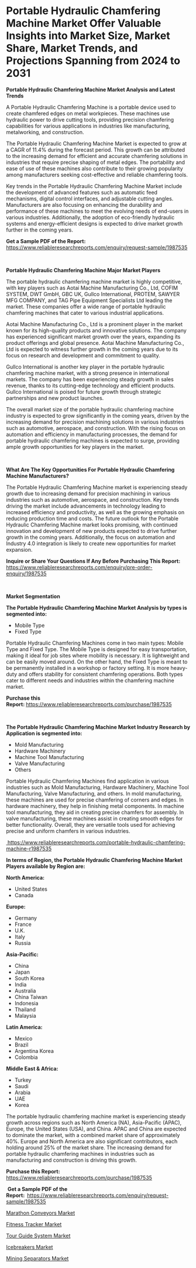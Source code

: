 <p><h1>Portable Hydraulic Chamfering Machine Market Offer Valuable Insights into Market Size, Market Share, Market Trends, and Projections Spanning from 2024 to 2031</h1></p><p><strong>Portable Hydraulic Chamfering Machine Market Analysis and Latest Trends</strong></p>
<p><p>A Portable Hydraulic Chamfering Machine is a portable device used to create chamfered edges on metal workpieces. These machines use hydraulic power to drive cutting tools, providing precision chamfering capabilities for various applications in industries like manufacturing, metalworking, and construction.</p><p>The Portable Hydraulic Chamfering Machine Market is expected to grow at a CAGR of 11.4% during the forecast period. This growth can be attributed to the increasing demand for efficient and accurate chamfering solutions in industries that require precise shaping of metal edges. The portability and ease of use of these machines also contribute to their growing popularity among manufacturers seeking cost-effective and reliable chamfering tools.</p><p>Key trends in the Portable Hydraulic Chamfering Machine Market include the development of advanced features such as automatic feed mechanisms, digital control interfaces, and adjustable cutting angles. Manufacturers are also focusing on enhancing the durability and performance of these machines to meet the evolving needs of end-users in various industries. Additionally, the adoption of eco-friendly hydraulic systems and energy-efficient designs is expected to drive market growth further in the coming years.</p></p>
<p><strong>Get a Sample PDF of the Report:&nbsp;</strong> <a href="https://www.reliableresearchreports.com/enquiry/request-sample/1987535">https://www.reliableresearchreports.com/enquiry/request-sample/1987535</a></p>
<p>&nbsp;</p>
<p><strong>Portable Hydraulic Chamfering Machine Major Market Players</strong></p>
<p><p>The portable hydraulic chamfering machine market is highly competitive, with key players such as Aotai Machine Manufacturing Co., Ltd, COFIM SYSTEM, DWT GmbH, GBC UK, Gullco International, PROTEM, SAWYER MFG COMPANY, and TAG Pipe Equipment Specialists Ltd leading the market. These companies offer a wide range of portable hydraulic chamfering machines that cater to various industrial applications.</p><p>Aotai Machine Manufacturing Co., Ltd is a prominent player in the market known for its high-quality products and innovative solutions. The company has experienced significant market growth over the years, expanding its product offerings and global presence. Aotai Machine Manufacturing Co., Ltd is expected to witness further growth in the coming years due to its focus on research and development and commitment to quality.</p><p>Gullco International is another key player in the portable hydraulic chamfering machine market, with a strong presence in international markets. The company has been experiencing steady growth in sales revenue, thanks to its cutting-edge technology and efficient products. Gullco International is poised for future growth through strategic partnerships and new product launches.</p><p>The overall market size of the portable hydraulic chamfering machine industry is expected to grow significantly in the coming years, driven by the increasing demand for precision machining solutions in various industries such as automotive, aerospace, and construction. With the rising focus on automation and efficiency in manufacturing processes, the demand for portable hydraulic chamfering machines is expected to surge, providing ample growth opportunities for key players in the market.</p></p>
<p>&nbsp;</p>
<p><strong>What Are The Key Opportunities For Portable Hydraulic Chamfering Machine Manufacturers?</strong></p>
<p><p>The Portable Hydraulic Chamfering Machine market is experiencing steady growth due to increasing demand for precision machining in various industries such as automotive, aerospace, and construction. Key trends driving the market include advancements in technology leading to increased efficiency and productivity, as well as the growing emphasis on reducing production time and costs. The future outlook for the Portable Hydraulic Chamfering Machine market looks promising, with continued innovation and development of new products expected to drive further growth in the coming years. Additionally, the focus on automation and Industry 4.0 integration is likely to create new opportunities for market expansion.</p></p>
<p><strong>Inquire or Share Your Questions If Any Before Purchasing This Report:</strong> <a href="https://www.reliableresearchreports.com/enquiry/pre-order-enquiry/1987535">https://www.reliableresearchreports.com/enquiry/pre-order-enquiry/1987535</a></p>
<p>&nbsp;</p>
<p><strong>Market Segmentation</strong></p>
<p><strong>The Portable Hydraulic Chamfering Machine Market Analysis by types is segmented into:</strong></p>
<p><ul><li>Mobile Type</li><li>Fixed Type</li></ul></p>
<p><p>Portable Hydraulic Chamfering Machines come in two main types: Mobile Type and Fixed Type. The Mobile Type is designed for easy transportation, making it ideal for job sites where mobility is necessary. It is lightweight and can be easily moved around. On the other hand, the Fixed Type is meant to be permanently installed in a workshop or factory setting. It is more heavy-duty and offers stability for consistent chamfering operations. Both types cater to different needs and industries within the chamfering machine market.</p></p>
<p><strong>Purchase this Report:&nbsp;</strong><a href="https://www.reliableresearchreports.com/purchase/1987535">https://www.reliableresearchreports.com/purchase/1987535</a></p>
<p>&nbsp;</p>
<p><strong>The Portable Hydraulic Chamfering Machine Market Industry Research by Application is segmented into:</strong></p>
<p><ul><li>Mold Manufacturing</li><li>Hardware Machinery</li><li>Machine Tool Manufacturing</li><li>Valve Manufacturing</li><li>Others</li></ul></p>
<p><p>Portable Hydraulic Chamfering Machines find application in various industries such as Mold Manufacturing, Hardware Machinery, Machine Tool Manufacturing, Valve Manufacturing, and others. In mold manufacturing, these machines are used for precise chamfering of corners and edges. In hardware machinery, they help in finishing metal components. In machine tool manufacturing, they aid in creating precise chamfers for assembly. In valve manufacturing, these machines assist in creating smooth edges for better functionality. Overall, they are versatile tools used for achieving precise and uniform chamfers in various industries.</p></p>
<p><a href="https://www.reliableresearchreports.com/portable-hydraulic-chamfering-machine-r1987535">&nbsp;https://www.reliableresearchreports.com/portable-hydraulic-chamfering-machine-r1987535</a></p>
<p><strong>In terms of Region, the Portable Hydraulic Chamfering Machine Market Players available by Region are:</strong></p>
<p>
    <p> <strong> North America: </strong>
        <ul>
            <li>United States</li>
            <li>Canada</li>
        </ul>
        </p> 
    <p> <strong> Europe: </strong>
        <ul>
            <li>Germany</li>
            <li>France</li>
            <li>U.K.</li>
            <li>Italy</li>
            <li>Russia</li>
        </ul>
        </p> 
    <p> <strong> Asia-Pacific: </strong>
        <ul>
            <li>China</li>
            <li>Japan</li>
            <li>South Korea</li>
            <li>India</li>
            <li>Australia</li>
            <li>China Taiwan</li>
            <li>Indonesia</li>
            <li>Thailand</li>
            <li>Malaysia</li>
        </ul>
        </p> 
    <p> <strong> Latin America: </strong>
        <ul>
            <li>Mexico</li>
            <li>Brazil</li>
            <li>Argentina Korea</li>
            <li>Colombia</li>
        </ul>
        </p> 
    <p> <strong> Middle East & Africa: </strong>
        <ul>
            <li>Turkey</li>
            <li>Saudi</li>
            <li>Arabia</li>
            <li>UAE</li>
            <li>Korea</li>
        </ul>
    </p>
    </p>
<p><p>The portable hydraulic chamfering machine market is experiencing steady growth across regions such as North America (NA), Asia-Pacific (APAC), Europe, the United States (USA), and China. APAC and China are expected to dominate the market, with a combined market share of approximately 40%. Europe and North America are also significant contributors, each holding around 25% of the market share. The increasing demand for portable hydraulic chamfering machines in industries such as manufacturing and construction is driving this growth.</p></p>
<p><strong>Purchase this Report: </strong><a href="https://www.reliableresearchreports.com/purchase/1987535">https://www.reliableresearchreports.com/purchase/1987535</a></p>
<p>&nbsp;<strong>Get a Sample PDF of the Report:&nbsp;&nbsp;</strong><a href="https://www.reliableresearchreports.com/enquiry/request-sample/1987535">https://www.reliableresearchreports.com/enquiry/request-sample/1987535</a></p>
<p><strong></strong></p>
<p><p><a href="https://github.com/caseyee25/Market-Research-Report-List-1/blob/main/marathon-conveyors-market.md">Marathon Conveyors Market</a></p><p><a href="https://medium.com/@bsjdj3773/fitness-tracker-market-size-share-analysis-growth-trends-forecast-2024-2031-fe2c2c71e71d">Fitness Tracker Market</a></p><p><a href="https://medium.com/@sac-m/tour-guide-system-market-market-segmentation-geographical-regions-and-market-forcast-till-2031-b360dc8b0e46">Tour Guide System Market</a></p><p><a href="https://www.linkedin.com/pulse/future-trends-i-market-savvy-fnlce?trackingId=kUFTzu2GSnyIu3whNMAkzQ%3D%3D">Icebreakers Market</a></p><p><a href="https://github.com/troySchroederhs/Market-Research-Report-List-1/blob/main/mining-separators-market.md">Mining Separators Market</a></p></p>